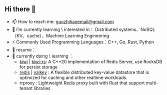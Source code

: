 ## Hi there 👋

- 📫 How to reach me: guozhihaoemail@gmail.com
- 🌱 I’m currently learning \ interested in： Distributed systems、NoSQL（KV、cache）、Machine Learning Engineering
- ⚡ Commonly Used Programming Languages：C++, Go, Rust, Python
- 👯 resume：
- 🔭 currently doing \ learning ：
  -  [kiwi](https://github.com/arana-db/kiwi) | [kiwi-rs](https://github.com/arana-db/kiwi-rs): A C++20 implementation of Redis Server, use RocksDB for persist storage
  -  [redis](https://github.com/redis/redis) | [valkey](https://github.com/valkey-io/valkey) : A flexible distributed key-value datastore that is optimized for caching and other realtime workloads.
  -  rrproxy : Lightweight Redis proxy built with Rust that support multi-tenant libraries

<!--
**guozhihao-224/guozhihao-224** is a ✨ _special_ ✨ repository because its `README.md` (this file) appears on your GitHub profile.

Here are some ideas to get you started:

- 🔭 I’m currently working on ...
- 🌱 I’m currently learning ...
- 👯 I’m looking to collaborate on ...
- 🤔 I’m looking for help with ...
- 💬 Ask me about ...
- 📫 How to reach me: ...
- 😄 Pronouns: ...
- ⚡ Fun fact: ...
-->
